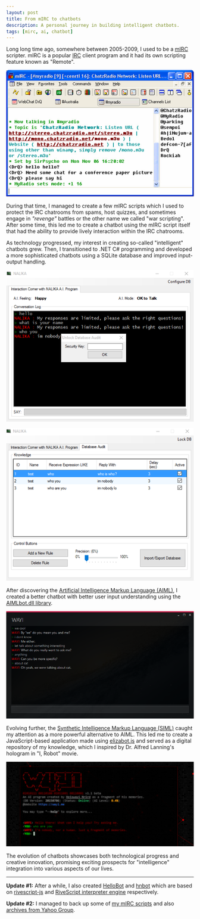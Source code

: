 ```yaml
---
layout: post
title: From mIRC to chatbots
description: A personal journey in building intelligent chatbots.
tags: [mirc, ai, chatbot]
---
```


Long long time ago, somewhere between 2005-2009, I used to be a [mIRC](http://www.mirc.com) scripter. mIRC is a popular [IRC](https://en.wikipedia.org/wiki/Internet_Relay_Chat) client program and it had its own scripting feature known as "Remote".

![mIRC GUI](/assets/post-images/mirc1.jpg)

During that time, I managed to create a few mIRC scripts which I used to protect the IRC chatrooms from spams, host quizzes, and sometimes engage in _"revenge"_ battles or the other name we called "war scripting". After some time, this led me to create a chatbot using the mIRC script itself that had the ability to provide lively interaction within the IRC chatrooms.

As technology progressed, my interest in creating so-called "intelligent" chatbots grew. Then, I transitioned to .NET C# programming and developed a more sophisticated chatbots using a SQLite database and improved input-output handling.

![NALIKA GUI #1](/assets/post-images/nalika-app1.png)

![NALIKA GUI #2](/assets/post-images/nalika-app2.png)

After discovering the [Artificial Intelligence Markup Language (AIML)](http://www.alicebot.org/aiml.html), I created a better chatbot with better user input understanding using the [AIMLbot.dll library](http://aimlbot.sourceforge.net).

![WAYI GUI](/assets/post-images/wayi-app.png)

Evolving further, the [Synthetic Intelligence Markup Language (SIML)](http://simlbot.com/) caught my attention as a more powerful alternative to AIML. This led me to create a JavaScript-based application made using [elizabot.js](http://www.masswerk.at/elizabot) and served as a digital repository of my knowledge, which I inspired by Dr. Alfred Lanning's hologram in "I, Robot" movie.

![W4Y1 GUI](/assets/post-images/w4y1-app.png)

The evolution of chatbots showcases both technological progress and creative innovation, promising exciting prospects for "intelligence" integration into various aspects of our lives.

---

**Update #1:** After a while, I also created [HelloBot](https://github.com/heiswayi/hellobot) and [hnbot](https://github.com/heiswayi/hnbot) which are based on [rivescript-js](https://github.com/aichaos/rivescript-js) and [RiveScript interpreter engine](http://www.rivescript.com/) respectively.

**Update #2:** I managed to back up some of [my mIRC scripts](https://public.nrird.com/mirc/index.php) and also [archives from Yahoo Group](https://public.nrird.com/mirc/index.php?b=mIRC-YahooGroup-Archives-2005).
